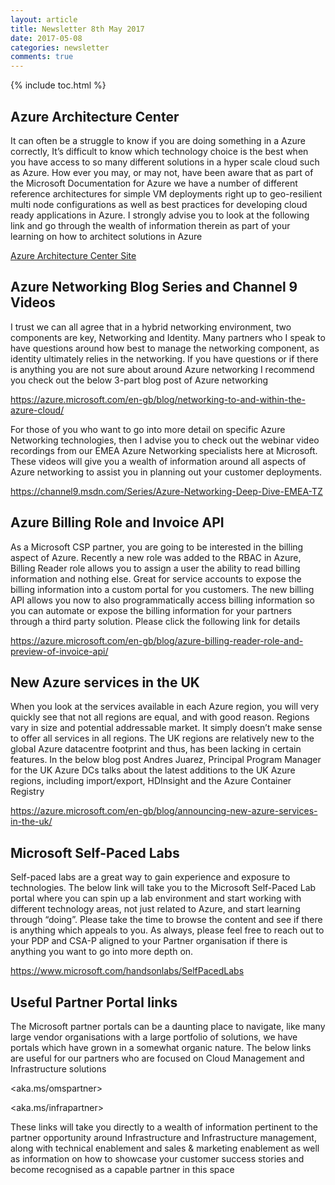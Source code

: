 ```yaml
---
layout: article
title: Newsletter 8th May 2017
date: 2017-05-08
categories: newsletter
comments: true
---
```


{% include toc.html %}

## Azure Architecture Center


It can often be a struggle to know if you are doing something in a Azure correctly, It’s difficult to know which technology choice is the best when you have access to so many different solutions in a hyper scale cloud such as Azure. How ever you may, or may not, have been aware that as part of the Microsoft Documentation for Azure we have a number of different reference architectures for simple VM deployments right up to geo-resilient multi node configurations as well as best practices for developing cloud ready applications in Azure. I strongly advise you to look at the following link and go through the wealth of information therein as part of your learning on how to architect solutions in Azure


[Azure Architecture Center Site](https://docs.microsoft.com/en-us/azure/architecture/)


## Azure Networking Blog Series and Channel 9 Videos
 

I trust we can all agree that in a hybrid networking environment, two components are key, Networking and Identity. Many partners who I speak to have questions around how best to manage the networking component, as identity ultimately relies in the networking. If you have questions or if there is anything you are not sure about around Azure networking I recommend you check out the below 3-part blog post of Azure networking

<https://azure.microsoft.com/en-gb/blog/networking-to-and-within-the-azure-cloud/>

For those of you who want to go into more detail on specific Azure Networking technologies, then I advise you to check out the webinar video recordings from our EMEA Azure Networking specialists here at Microsoft. These videos will give you a wealth of information around all aspects of Azure networking to assist you in planning out your customer deployments.

<https://channel9.msdn.com/Series/Azure-Networking-Deep-Dive-EMEA-TZ>


## Azure Billing Role and Invoice API 
 

As a Microsoft CSP partner, you are going to be interested in the billing aspect of Azure. Recently a new role was added to the RBAC in Azure, Billing Reader role allows you to assign a user the ability to read billing information and nothing else. Great for service accounts to expose the billing information into a custom portal for you customers. The new billing API allows you now to also programmatically access billing information so you can automate or expose the billing information for your partners through a third party solution. Please click the following link for details

<https://azure.microsoft.com/en-gb/blog/azure-billing-reader-role-and-preview-of-invoice-api/>


## New Azure services in the UK
 

When you look at the services available in each Azure region, you will very quickly see that not all regions are equal, and with good reason. Regions vary in size and potential addressable market. It simply doesn’t make sense to offer all services in all regions. The UK regions are relatively new to the global Azure datacentre footprint and thus, has been lacking in certain features. In the below blog post Andres Juarez, Principal Program Manager for the UK Azure DCs talks about the latest additions to the UK Azure regions, including import/export, HDInsight and the Azure Container Registry
 
<https://azure.microsoft.com/en-gb/blog/announcing-new-azure-services-in-the-uk/>


## Microsoft Self-Paced Labs
 

Self-paced labs are a great way to gain experience and exposure to technologies. The below link will take you to the Microsoft Self-Paced Lab portal where you can spin up a lab environment and start working with different technology areas, not just related to Azure, and start learning through “doing”. Please take the time to browse the content and see if there is anything which appeals to you. As always, please feel free to reach out to your PDP and CSA-P aligned to your Partner organisation if there is anything you want to go into more depth on.    
 
<https://www.microsoft.com/handsonlabs/SelfPacedLabs>


## Useful Partner Portal links
 

The Microsoft partner portals can be a daunting place to navigate, like many large vendor organisations with a large portfolio of solutions, we have portals which have grown in a somewhat organic nature. The below links are useful for our partners who are focused on Cloud Management and Infrastructure solutions

<aka.ms/omspartner>

<aka.ms/infrapartner>

These links will take you directly to a wealth of information pertinent to the partner opportunity around Infrastructure and Infrastructure management, along with technical enablement and sales & marketing enablement as well as information on how to showcase your customer success stories and become recognised as a capable partner in this space